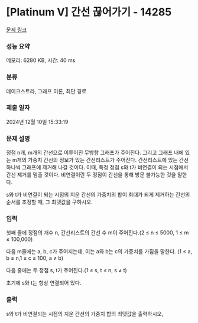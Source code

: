 # [Platinum V] 간선 끊어가기 - 14285 

[문제 링크](https://www.acmicpc.net/problem/14285) 

### 성능 요약

메모리: 6280 KB, 시간: 40 ms

### 분류

데이크스트라, 그래프 이론, 최단 경로

### 제출 일자

2024년 12월 10일 15:33:19

### 문제 설명

<p>정점 n개, m개의 간선으로 이루어진 무방향 그래프가 주어진다. 그리고 그래프 내에 있는 m개의 가중치 간선의 정보가 있는 간선리스트가 주어진다. 간선리스트에 있는 간선 하나씩 그래프에 제거해 나갈 것이다. 이때, 특정 정점 s와 t가 비연결이 되는 시점에서 간선 제거를 멈출 것이다. 비연결이란 두 정점이 간선을 통해 방문 불가능한 것을 말한다.</p>

<p>s와 t가 비연결이 되는 시점의 지운 간선의 가중치의 합이 최대가 되게 제거하는 간선의 순서를 조정할 때, 그 최댓값을 구하시오.</p>

### 입력 

 <p>첫째 줄에 정점의 개수 n, 간선리스트의 간선 수 m이 주어진다.(2 ≤ n ≤ 5000, 1 ≤ m ≤ 100,000)</p>

<p>다음 m줄에는 a, b, c가 주어지는데, 이는 a와 b는 c의 가중치를 가짐을 말한다. (1 ≤ a, b ≤ n,1 ≤ c ≤ 100, a ≠ b)</p>

<p>다음 줄에는 두 정점 s, t가 주어진다.(1 ≤ s, t ≤ n, s ≠ t)</p>

<p>초기에 s와 t는 항상 연결되어 있다.</p>

### 출력 

 <p>s와 t가 비연결되는 시점의 지운 간선의 가중치 합의 최댓값을 출력하시오,</p>

